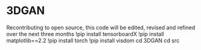 # 3DGAN
Recontributing to open source, this code will be edited, revised and refined over the next three months
!pip install tensorboardX
!pip install matplotlib==2.2
!pip install torch
!pip install visdom
cd 3DGAN
cd src
